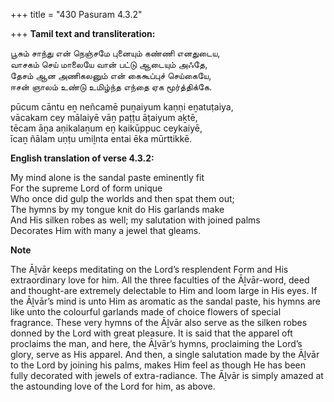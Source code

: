 +++
title = "430 Pasuram 4.3.2"

+++
**Tamil text and transliteration:**

பூசும் சாந்து என் நெஞ்சமே புனையும் கண்ணி எனதுடைய,  
வாசகம் செய் மாலையே வான் பட்டு ஆடையும் அஃதே,  
தேசம் ஆன அணிகலனும் என் கைகூப்புச் செய்கையே,  
ஈசன் ஞாலம் உண்டு உமிழ்ந்த எந்தை ஏக மூர்த்திக்கே.

pūcum cāntu eṉ neñcamē puṉaiyum kaṇṇi eṉatuṭaiya,  
vācakam cey mālaiyē vāṉ paṭṭu āṭaiyum aḵtē,  
tēcam āṉa aṇikalaṉum eṉ kaikūppuc ceykaiyē,  
īcaṉ ñālam uṇṭu umiḻnta entai ēka mūrttikkē.

**English translation of verse 4.3.2:**

My mind alone is the sandal paste eminently fit  
For the supreme Lord of form unique  
Who once did gulp the worlds and then spat them out;  
The hymns by my tongue knit do His garlands make  
And His silken robes as well; my salutation with joined palms  
Decorates Him with many a jewel that gleams.

**Note**

The Āḻvār keeps meditating on the Lord’s resplendent Form and His extraordinary love for him. All the three faculties of the Āḻvār-word, deed and thought-are extremely delectable to Him and loom large in His eyes. If the Āḻvār’s mind is unto Him as aromatic as the sandal paste, his hymns are like unto the colourful garlands made of choice flowers of special fragrance. These very hymns of the Āḻvār also serve as the silken robes donned by the Lord with great pleasure. It is said that the apparel oft proclaims the man, and here, the Āḻvār’s hymns, proclaiming the Lord’s glory, serve as His apparel. And then, a single salutation made by the Āḻvār to the Lord by joining his palms, makes Him feel as though He has been fully decorated with jewels of extra-radiance. The Āḻvār is simply amazed at the astounding love of the Lord for him, as above.


